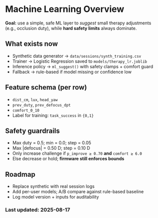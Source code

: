 # Machine Learning Overview

**Goal:** use a simple, safe ML layer to *suggest* small therapy adjustments
(e.g., occlusion duty), while **hard safety limits** always dominate.

## What exists now
- Synthetic data generator → `data/sessions/synth_training.csv`
- Trainer → Logistic Regression saved to `models/therapy_lr.joblib`
- Inference policy → `ml_suggest()` with safety clamps + comfort guard
- Fallback → rule-based if model missing or confidence low

## Feature schema (per row)
- `dist_cm`, `lux`, `head_yaw`
- `prev_duty`, `prev_defocus_dpt`
- `comfort_0_10`
- Label for training: `task_success` in `{0,1}`

## Safety guardrails
- Max duty = 0.5; min = 0.0; step = 0.05
- Max |defocus| = 0.50 D; step = 0.10 D
- Only increase challenge if `p_improve ≥ 0.70` **and** `comfort ≥ 6.0`
- Else decrease or hold; **firmware still enforces bounds**

## Roadmap
- Replace synthetic with real session logs
- Add per-user models; A/B compare against rule-based baseline
- Log model version + inputs for auditability

### Last updated: 2025-08-17

